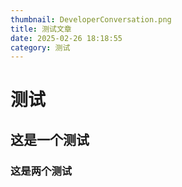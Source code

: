 ```yaml
---
thumbnail: DeveloperConversation.png
title: 测试文章
date: 2025-02-26 18:18:55
category: 测试
---
```


# 测试

## 这是一个测试

### 这是两个测试

